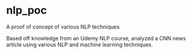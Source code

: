# nlp_poc
A proof of concept of various NLP techniques

Based off knowledge from an Udemy NLP course, analyzed a CNN news article using various NLP and machine learning techniques.
